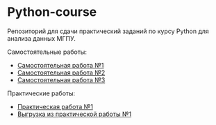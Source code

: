 # Python-course
Репозиторий для сдачи практический заданий по курсу Python для анализа данных МГПУ. 

Самостоятельные работы:
- [Самостоятельная работа №1](https://github.com/kecrbye/Python-course/blob/main/Task_1.ipynb)
- [Самостоятельная работа №2](https://github.com/kecrbye/Python-course/blob/main/Task_2.ipynb)
- [Самостоятельная работа №3](https://github.com/kecrbye/Python-course/blob/main/Task_3.ipynb)

Практические работы:
- [Практическая работа №1](https://github.com/kecrbye/Python-course/blob/main/P_task_1.ipynb)
- [Выгрузка из практической работы №1](https://github.com/kecrbye/Python-course/blob/main/%D0%9B%D1%83%D1%81%D0%BA%D0%B8%D0%BD_%D0%95%D0%B3%D0%BE%D1%80_%D0%95%D0%B2%D0%B3%D0%B5%D0%BD%D1%8C%D0%B5%D0%B2%D0%B8%D1%87.csv)
